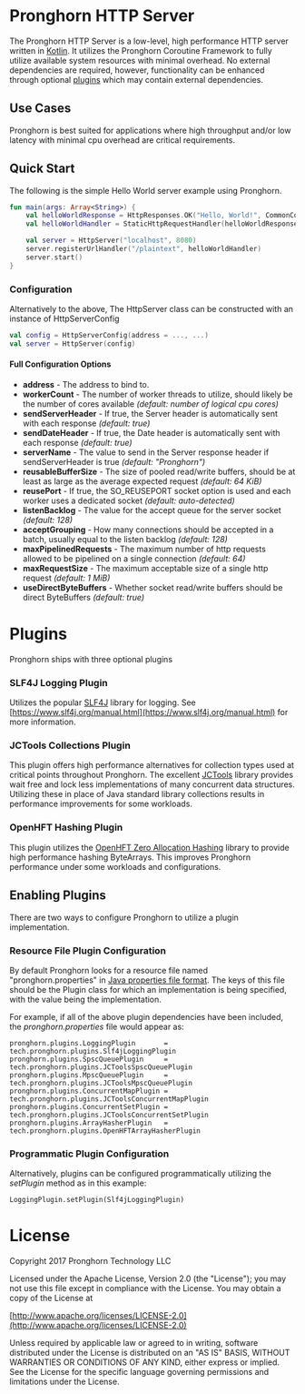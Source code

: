 # Pronghorn HTTP Server
The Pronghorn HTTP Server is a low-level, high performance HTTP server written in [Kotlin](https://kotlinlang.org/). It utilizes the Pronghorn Coroutine Framework to fully utilize available system resources with minimal overhead. No external dependencies are required, however, functionality can be enhanced through optional [plugins](#plugins) which may contain external dependencies.

## Use Cases
Pronghorn is best suited for applications where high throughput and/or low latency with minimal cpu overhead are critical requirements.

## Quick Start
The following is the simple Hello World server example using Pronghorn.

```kotlin
fun main(args: Array<String>) {
    val helloWorldResponse = HttpResponses.OK("Hello, World!", CommonContentTypes.TextPlain)
    val helloWorldHandler = StaticHttpRequestHandler(helloWorldResponse)

    val server = HttpServer("localhost", 8080)
    server.registerUrlHandler("/plaintext", helloWorldHandler)
    server.start()
}
```

### Configuration
Alternatively to the above, The HttpServer class can be constructed with an instance of HttpServerConfig

```kotlin
val config = HttpServerConfig(address = ..., ...)
val server = HttpServer(config)
```

#### Full Configuration Options
* __address__ - The address to bind to.
* __workerCount__ - The number of worker threads to utilize, should likely be the number of cores available _(default: number of logical cpu cores)_
* __sendServerHeader__ - If true, the Server header is automatically sent with each response _(default: true)_
* __sendDateHeader__ - If true, the Date header is automatically sent with each response _(default: true)_
* __serverName__ - The value to send in the Server response header if sendServerHeader is true _(default: "Pronghorn")_
* __reusableBufferSize__ - The size of pooled read/write buffers, should be at least as large as the average expected request _(default: 64 KiB)_
* __reusePort__ - If true, the SO_REUSEPORT socket option is used and each worker uses a dedicated socket _(default: auto-detected)_
* __listenBacklog__ - The value for the accept queue for the server socket _(default: 128)_
* __acceptGrouping__ - How many connections should be accepted in a batch, usually equal to the listen backlog _(default: 128)_
* __maxPipelinedRequests__ - The maximum number of http requests allowed to be pipelined on a single connection _(default: 64)_
* __maxRequestSize__ - The maximum acceptable size of a single http request _(default: 1 MiB)_
* __useDirectByteBuffers__ - Whether socket read/write buffers should be direct ByteBuffers _(default: true)_

# Plugins
Pronghorn ships with three optional plugins

### SLF4J Logging Plugin
Utilizes the popular [SLF4J](https://www.slf4j.org/) library for logging. See [https://www.slf4j.org/manual.html](https://www.slf4j.org/manual.html) for more information.

### JCTools Collections Plugin
This plugin offers high performance alternatives for collection types used at critical points throughout Pronghorn. The excellent [JCTools](https://github.com/JCTools/JCTools) library provides wait free and lock less implementations of many concurrent data structures. Utilizing these in place of Java standard library collections results in performance improvements for some workloads.

### OpenHFT Hashing Plugin
This plugin utilizes the [OpenHFT Zero Allocation Hashing](https://github.com/OpenHFT/Zero-Allocation-Hashing) library to provide high performance hashing ByteArrays. This improves Pronghorn performance under some workloads and configurations.

## Enabling Plugins
There are two ways to configure Pronghorn to utilize a plugin implementation.

### Resource File Plugin Configuration
By default Pronghorn looks for a resource file named "pronghorn.properties" in [Java properties file format](https://en.wikipedia.org/wiki/.properties). The keys of this file should be the Plugin class for which an implementation is being specified, with the value being the implementation.

For example, if all of the above plugin dependencies have been included, the _pronghorn.properties_ file would appear as:

    pronghorn.plugins.LoggingPlugin       = tech.pronghorn.plugins.Slf4jLoggingPlugin
    pronghorn.plugins.SpscQueuePlugin     = tech.pronghorn.plugins.JCToolsSpscQueuePlugin
    pronghorn.plugins.MpscQueuePlugin     = tech.pronghorn.plugins.JCToolsMpscQueuePlugin
    pronghorn.plugins.ConcurrentMapPlugin = tech.pronghorn.plugins.JCToolsConcurrentMapPlugin
    pronghorn.plugins.ConcurrentSetPlugin = tech.pronghorn.plugins.JCToolsConcurrentSetPlugin
    pronghorn.plugins.ArrayHasherPlugin   = tech.pronghorn.plugins.OpenHFTArrayHasherPlugin

### Programmatic Plugin Configuration
Alternatively, plugins can be configured programmatically utilizing the _setPlugin_ method as in this example:

    LoggingPlugin.setPlugin(Slf4jLoggingPlugin)

# License
Copyright 2017 Pronghorn Technology LLC

Licensed under the Apache License, Version 2.0 (the "License");
you may not use this file except in compliance with the License.
You may obtain a copy of the License at

[http://www.apache.org/licenses/LICENSE-2.0](http://www.apache.org/licenses/LICENSE-2.0)

Unless required by applicable law or agreed to in writing, software
distributed under the License is distributed on an "AS IS" BASIS,
WITHOUT WARRANTIES OR CONDITIONS OF ANY KIND, either express or implied.
See the License for the specific language governing permissions and
limitations under the License.
